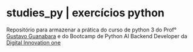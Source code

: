 # studies_py | exercícios python
 Repositório para armazenar a prática do curso de python 3 do Prof° [Gustavo Guanabara](https://github.com/gustavoguanabara) e do Bootcamp de Python AI Backend Developer da [Digital Innovation one](https://www.dio.me/)
